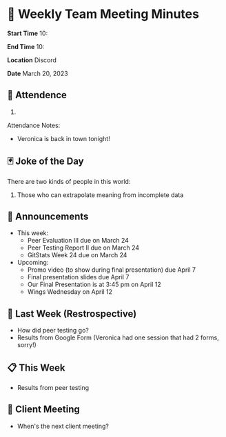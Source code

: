# 🚀 Weekly Team Meeting Minutes

**Start Time** 10:

**End Time** 10:

**Location** Discord

**Date** March 20, 2023

## 👋 Attendence

1.

Attendance Notes:

- Veronica is back in town tonight!

## 🃏 Joke of the Day

There are two kinds of people in this world:

1. Those who can extrapolate meaning from incomplete data

## 📢 Announcements

- This week:
  - Peer Evaluation III due on March 24
  - Peer Testing Report II due on March 24
  - GitStats Week 24 due on March 24
- Upcoming:
  - Promo video (to show during final presentation) due April 7
  - Final presentation slides due April 7
  - Our Final Presentation is at 3:45 pm on April 12
  - Wings Wednesday on April 12

## 📅 Last Week (Restrospective)

- How did peer testing go?
- Results from Google Form (Veronica had one session that had 2 forms, sorry!)

## 📋 This Week

- Results from peer testing

## 🤝 Client Meeting

- When's the next client meeting?
